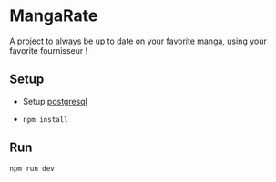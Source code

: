 # MangaRate

A project to always be up to date on your favorite manga, using your favorite fournisseur !

## Setup
- Setup [postgresql](doc/setup_dev_DB.md)
- 
    ```
    npm install
    ```

## Run
```
npm run dev
```